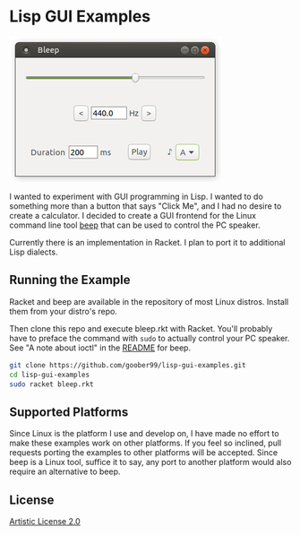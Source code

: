 # Lisp GUI Examples

![Screenshot](screenshots/racket.png?raw=true "Racket screenshot")

I wanted to experiment with GUI programming in Lisp. I wanted to do something
more than a button that says "Click Me", and I had no desire to create a
calculator. I decided to create a GUI frontend for the Linux command line tool
[beep](https://github.com/johnath/beep) that can be used to control the PC
speaker.

Currently there is an implementation in Racket. I plan to port it to additional
Lisp dialects.

## Running the Example

Racket and beep are available in the repository of most Linux distros. Install
them from your distro's repo.

Then clone this repo and execute bleep.rkt with Racket. You'll probably have to
preface the command with `sudo` to actually control your PC speaker. See "A
note about ioctl" in the [README](https://github.com/johnath/beep) for beep.

```bash
git clone https://github.com/goober99/lisp-gui-examples.git
cd lisp-gui-examples
sudo racket bleep.rkt
```

## Supported Platforms
Since Linux is the platform I use and develop on, I have made no effort to make
these examples work on other platforms. If you feel so inclined, pull requests
porting the examples to other platforms will be accepted. Since beep is a Linux
tool, suffice it to say, any port to another platform would also require an
alternative to beep.

## License
[Artistic License 2.0](https://www.perlfoundation.org/artistic-license-20.html)

